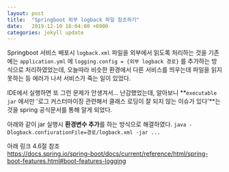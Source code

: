 ```yaml
---
layout: post
title:  "Springboot 외부 logback 파일 참조하기"
date:   2019-12-10 18:04:00 +0900
categories: jekyll update
---
```


Springboot 서비스 배포시 `logback.xml` 파일을 외부에서 읽도록 처리하는 것을 기존에는 `application.yml` 에 `logging.config = {외부 logback 경로}` 를 추가하는 방식으로 처리하였었는데, 오늘따라 비슷한 환경에서 다른 서비스를 띄우는데 파일을 읽지 못하는 등 에러가 나서 서비스가 죽는 일이 있었다.


IDE에서 실행하면 또 그런 문제가 안생겨서... 난감했었는데, 알아보니 **`executable jar` 에서만 '로그 커스터마이징 관련해서 클래스 로딩이 잘 되지 않는 이슈가 있다'**는 것을 spring 공식문서를 통해 알게 되었다.


아래와 같이 jar 실행시 **환경변수 추가**를 하는 방식으로 해결하였다.
`java -Dlogback.confiurationFile=경로/logback.xml -jar ...`


아래 링크 4.6절 참조  
<https://docs.spring.io/spring-boot/docs/current/reference/html/spring-boot-features.html#boot-features-logging>